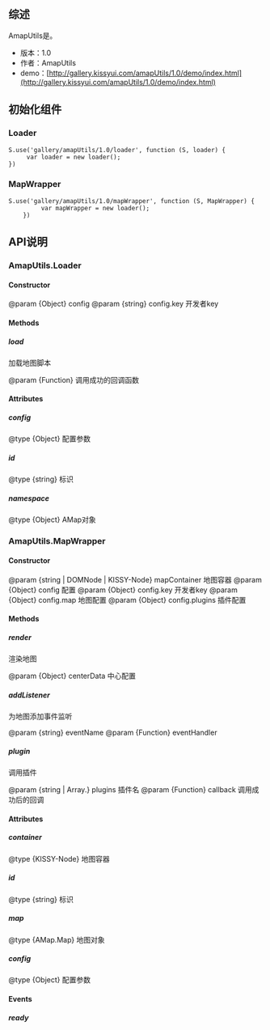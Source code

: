 ## 综述

AmapUtils是。

* 版本：1.0
* 作者：AmapUtils
* demo：[http://gallery.kissyui.com/amapUtils/1.0/demo/index.html](http://gallery.kissyui.com/amapUtils/1.0/demo/index.html)

## 初始化组件

### Loader

    S.use('gallery/amapUtils/1.0/loader', function (S, loader) {
         var loader = new loader();
    })

### MapWrapper

    S.use('gallery/amapUtils/1.0/mapWrapper', function (S, MapWrapper) {
             var mapWrapper = new loader();
        })

## API说明

### AmapUtils.Loader

#### Constructor

@param {Object} config
@param {string} config.key 开发者key

#### Methods

##### load

加载地图脚本

@param {Function} 调用成功的回调函数

#### Attributes

##### config

@type {Object} 配置参数


##### id

@type {string} 标识

##### namespace

@type {Object} AMap对象

### AmapUtils.MapWrapper

#### Constructor

@param {string | DOMNode | KISSY-Node} mapContainer 地图容器
@param {Object} config 配置
@param {Object} config.key 开发者key
@param {Object} config.map 地图配置
@param {Object} config.plugins 插件配置

#### Methods

##### render

渲染地图

@param {Object} centerData 中心配置

##### addListener

为地图添加事件监听

@param {string} eventName
@param {Function} eventHandler

##### plugin

调用插件

@param {string | Array.<string>} plugins 插件名
@param {Function} callback 调用成功后的回调

#### Attributes

##### container

@type {KISSY-Node} 地图容器

##### id

@type {string} 标识

##### map

@type {AMap.Map} 地图对象

##### config

@type {Object} 配置参数

#### Events

##### ready